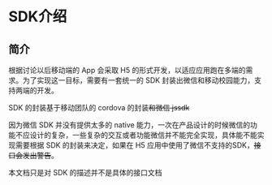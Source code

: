 # SDK介绍

## 简介

根据讨论以后移动端的 App 会采取 H5 的形式开发，以适应应用跑在多端的需求。为了实现这一目标，需要有一套统一的 SDK 封装出微信和移动校园能力，支持两端的开发。

SDK 的封装基于移动团队的 cordova 的封装~~和微信 jssdk~~

因为微信 SDK 并没有提供太多的 native 能力，一次在产品设计的时候微信的功能不应设计的复杂，一些复杂的交互或者功能微信并不能完全实现，具体能不能实现需要根据 SDK 的封装来决定，如果在 H5 应用中使用了微信不支持的SDK，~~接口会发出警告~~。

本文档只是对 SDK 的描述并不是具体的接口文档
